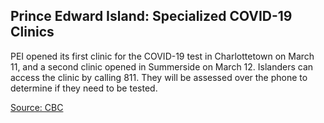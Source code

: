 ## Prince Edward Island: Specialized COVID-19 Clinics

PEI opened its first clinic for the COVID-19 test in Charlottetown on March 11, and a second clinic opened in Summerside on March 12. Islanders can access the clinic by calling 811. They will be assessed over the phone to determine if they need to be tested.

[Source: CBC](https://www.cbc.ca/news/canada/prince-edward-island/pei-heather-morrison-covid-19-questions-1.5493436)
